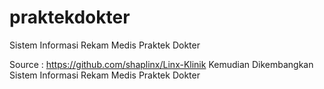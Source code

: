 # praktekdokter
Sistem Informasi Rekam Medis Praktek Dokter

Source : https://github.com/shaplinx/Linx-Klinik
Kemudian Dikembangkan Sistem Informasi Rekam Medis Praktek Dokter
